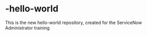 # -hello-world
This is the new hello-world repository, created for the ServiceNow Administrator training
